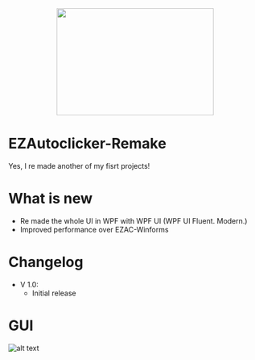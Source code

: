 <div align="center">

<img src="https://i.imgur.com/0CoMX8e.png" width="312" height="212" />

<div align="left">

# EZAutoclicker-Remake
Yes, I re made another of my fisrt projects!

# What is new

- Re made the whole UI in WPF with WPF UI (WPF UI Fluent. Modern.)
- Improved performance over EZAC-Winforms

# Changelog
- V 1.0:
  - Initial release

# GUI
![alt text](https://i.imgur.com/nNuLUsA.png)
